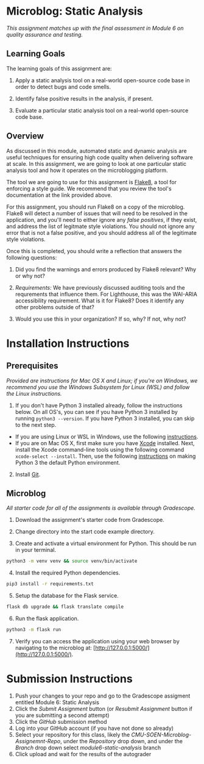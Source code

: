 # Microblog: Static Analysis

_This assignment matches up with the final assessment in Module 6 on quality assurance and testing._

## Learning Goals

The learning goals of this assignment are:

1. Apply a static analysis tool on a real-world open-source code base in order to detect bugs and code smells.

2. Identify false positive results in the analysis, if present.

3. Evaluate a particular static analysis tool on a real-world open-source code base.

## Overview

As discussed in this module, automated static and dynamic analysis are useful techniques for ensuring high code quality when delivering software at scale.  In this assignment, we are going to look at one particular static analysis tool and how it operates on the microblogging platform.

The tool we are going to use for this assignment is [Flake8](https://flake8.pycqa.org/en/latest/), a tool for enforcing a style guide.  We recommend that you review the tool's documentation at the link provided above.

For this assignment, you should run Flake8 on a copy of the microblog.  Flake8 will detect a number of issues that will need to be resolved in the application, and you'll need to either ignore any *false positives*, if they exist, and address the list of legitmate style violations.  You should not ignore any error that is not a false positive, and you should address all of the legitimate style violations.

Once this is completed, you should write a reflection that answers the following questions:

1. Did you find the warnings and errors produced by Flake8 relevant?  Why or why not?

2. _Requirements:_ We have previously discussed auditing tools and the requrements that influence them.  For Lighthouse, this was the WAI-ARIA accessibility requirement.  What is it for Flake8?  Does it identify any other problems outside of that?

3. Would you use this in your organization?  If so, why?  If not, why not? 


# Installation Instructions

## Prerequisites 

_Provided are instructions for Mac OS X and Linux; if you're on Windows, we recommend you use the Windows Subsystem for Linux (WSL) and follow the Linux instructions._

1. If you don't have Python 3 installed already, follow the instructions below.  On all OS's, you can see if you have Python 3 installed by running `python3 --version`.  If you have Python 3 installed, you can skip to the next step.

* If you are using Linux or WSL in Windows, use the following [instructions](https://www.digitalocean.com/community/tutorials/how-to-install-python-3-and-set-up-a-programming-environment-on-an-ubuntu-20-04-server).  
* If you are on Mac OS X, first make sure you have [Xcode](https://developer.apple.com/xcode/) installed.  Next, install the Xcode command-line tools using the following command `xcode-select --install`.  Then, use the following [instructions](https://opensource.com/article/19/5/python-3-default-mac) on making Python 3 the default Python environment.

2. Install [Git](https://git-scm.com/book/en/v2/Getting-Started-Installing-Git).

## Microblog

_All starter code for all of the assignments is available through Gradescope._

1. Download the assignment's starter code from Gradescope.

2. Change directory into the start code example directory.

3. Create and activate a virtual environment for Python.  This should be run in your terminal.

```sh
python3 -m venv venv && source venv/bin/activate
```

4. Install the required Python dependencies.

```sh
pip3 install -r requirements.txt
```

5. Setup the database for the Flask service.

```sh
flask db upgrade && flask translate compile
```

6. Run the flask application.

```sh
python3 -m flask run
```

7. Verify you can access the application using your web browser by navigating to the microblog at: [http://127.0.0.1:5000/](http://127.0.0.1:5000/).

# Submission Instructions

1. Push your changes to your repo and go to the Gradescope assigment entitled Module 6: Static Analysis
2. Click the _Submit Assignment_ button (or _Resubmit Assignment_ button if you are submitting a second attempt)
3. Click the _GitHub_ submission method
4. Log into your GitHub account (if you have not done so already)
5. Select your repository for this class, likely the _CMU-SOEN-Microblog-Assignemnt-Repo_, under the _Repository_ drop down, and under the _Branch_ drop down select _module6-static-analysis_ branch
6. Click upload and wait for the results of the autograder